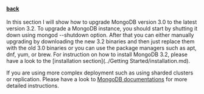 #### [back](admin_main.md)

In this section I will show how to upgrade MongoDB version 3.0 to the latest version 3.2.  To upgrade a MongoDB instance, you should start by shutting it down using mongod --shutdown option. After that you can either manually upgrading by downloading the new 3.2 binaries and then just replace them with the old 3.0 binaries or you can use the package managers such as apt, dnf, yum, or brew. For instruction on how to install MongoDB 3.2, please have  a look to the [installation section](../Getting Started/installation.md). 

If you are using more complex deployment such as using sharded clusters or replication. Please have a look to [MongoDB documentations](https://docs.mongodb.org/manual/release-notes/3.2-upgrade/) for more detailed instructions.